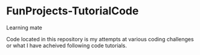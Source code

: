 # FunProjects-TutorialCode
Learning mate

Code located in this repository is my attempts at various coding challenges or what I have acheived following code tutorials.

